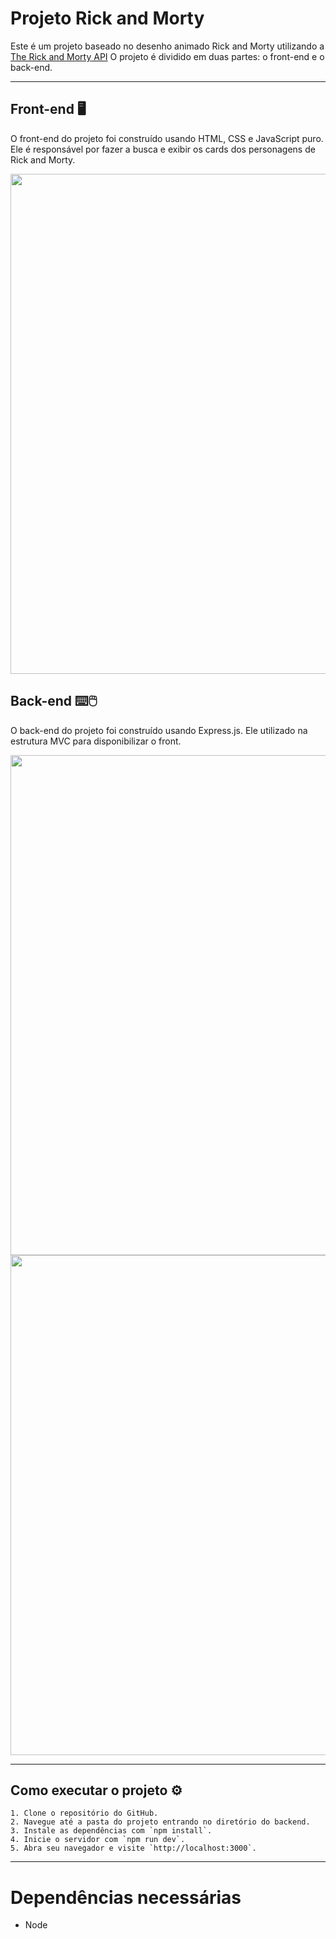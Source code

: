 # Projeto Rick and Morty

Este é um projeto baseado no desenho animado Rick and Morty utilizando a [The Rick and Morty API](https://rickandmortyapi.com/) O projeto é dividido em duas partes: o front-end e o back-end.

---

## Front-end 	:desktop_computer:

O front-end do projeto foi construído usando HTML, CSS e JavaScript puro. Ele é responsável por fazer a busca e exibir os cards dos personagens de Rick and Morty.

<img src="https://github.com/GiulioSouza/API-RickMorty/assets/131599559/cbb02b94-b547-4119-9521-3a3d3bb9bd96" width="800">


## Back-end :keyboard::computer_mouse:

O back-end do projeto foi construído usando Express.js. Ele utilizado na estrutura MVC para disponibilizar o front.

<img src="https://github.com/GiulioSouza/API-RickMorty/assets/131599559/b53d76e9-549c-47ae-b179-271429871efb" width="800">

<img src="https://github.com/GiulioSouza/API-RickMorty/assets/131599559/1f70da8e-eb50-4bfb-bde2-6a0f3c5396cb" width="800">

---

## Como executar o projeto :gear:
```
1. Clone o repositório do GitHub.
2. Navegue até a pasta do projeto entrando no diretório do backend.
3. Instale as dependências com `npm install`.
4. Inicie o servidor com `npm run dev`.
5. Abra seu navegador e visite `http://localhost:3000`.
```
---

# Dependências necessárias

- Node
